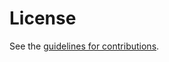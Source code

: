 # License

See the
[guidelines for contributions](https://github.com/upros/brski-cloud/blob/master/CONTRIBUTING.md).
